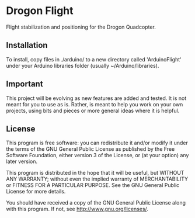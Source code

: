 Drogon Flight
=============

Flight stabilization and positioning for the Drogon Quadcopter.

Installation
---------------------

To install, copy files in ./arduino/ to a new directory called 'ArduinoFlight'
under your Arduino libraries folder (usually ~/Arduino/libraries).

Important
---------------------

This project will be evolving as new features are added and tested. It is not 
meant for you to use as is. Rather, is meant to help you work on your own 
projects, using bits and pieces or more general ideas where it is helpful.


License
---------------------

This program is free software: you can redistribute it and/or modify
it under the terms of the GNU General Public License as published by
the Free Software Foundation, either version 3 of the License, or
(at your option) any later version.

This program is distributed in the hope that it will be useful,
but WITHOUT ANY WARRANTY; without even the implied warranty of
MERCHANTABILITY or FITNESS FOR A PARTICULAR PURPOSE.  See the
GNU General Public License for more details.

You should have received a copy of the GNU General Public License
along with this program.  If not, see <http://www.gnu.org/licenses/>.

